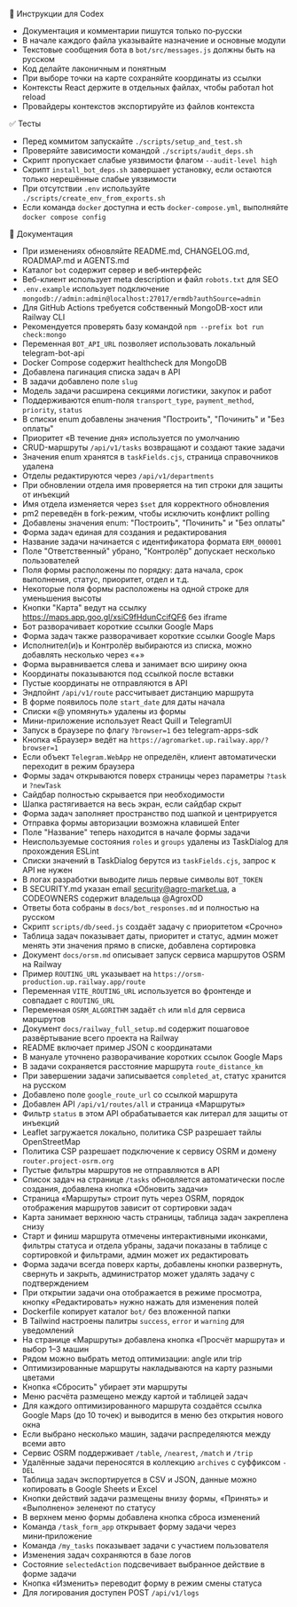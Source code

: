 🧠 Инструкции для Codex

- Документация и комментарии пишутся только по‑русски
- В начале каждого файла указывайте назначение и основные модули
- Текстовые сообщения бота в `bot/src/messages.js` должны быть на русском
- Код делайте лаконичным и понятным
- При выборе точки на карте сохраняйте координаты из ссылки
- Контексты React держите в отдельных файлах, чтобы работал hot reload
- Провайдеры контекстов экспортируйте из файлов контекста

✅ Тесты
- Перед коммитом запускайте `./scripts/setup_and_test.sh`
- Проверяйте зависимости командой `./scripts/audit_deps.sh`
- Скрипт пропускает слабые уязвимости флагом `--audit-level high`
- Скрипт `install_bot_deps.sh` завершает установку,
  если остаются только нерешённые слабые уязвимости
- При отсутствии `.env` используйте `./scripts/create_env_from_exports.sh`
- Если команда `docker` доступна и есть `docker-compose.yml`, выполняйте `docker compose config`

📄 Документация
- При изменениях обновляйте README.md, CHANGELOG.md, ROADMAP.md и AGENTS.md
- Каталог `bot` содержит сервер и веб‑интерфейс
- Веб-клиент использует meta description и файл `robots.txt` для SEO
- `.env.example` использует подключение `mongodb://admin:admin@localhost:27017/ermdb?authSource=admin`
- Для GitHub Actions требуется собственный MongoDB-хост или Railway CLI
- Рекомендуется проверять базу командой `npm --prefix bot run check:mongo`
- Переменная `BOT_API_URL` позволяет использовать локальный telegram-bot-api
- Docker Compose содержит healthcheck для MongoDB
- Добавлена пагинация списка задач в API
- В задачи добавлено поле `slug`
- Модель задачи расширена секциями логистики, закупок и работ
- Поддерживаются enum-поля `transport_type`, `payment_method`, `priority`, `status`
- В списки enum добавлены значения "Построить", "Починить" и "Без оплаты"
- Приоритет «В течение дня» используется по умолчанию
- CRUD-маршруты `/api/v1/tasks` возвращают и создают такие задачи
- Значения enum хранятся в `taskFields.cjs`, страница справочников удалена
- Отделы редактируются через `/api/v1/departments`
- При обновлении отдела имя проверяется на тип строки для защиты от инъекций
- Имя отдела изменяется через `$set` для корректного обновления
- pm2 переведён в fork-режим, чтобы исключить конфликт polling
- Добавлены значения enum: "Построить", "Починить" и "Без оплаты"
- Форма задач единая для создания и редактирования
- Название задачи начинается с идентификатора формата `ERM_000001`
- Поле "Ответственный" убрано, "Контролёр" допускает несколько пользователей
- Поля формы расположены по порядку: дата начала, срок выполнения, статус, приоритет, отдел и т.д.
- Некоторые поля формы расположены на одной строке для уменьшения высоты
- Кнопки "Карта" ведут на ссылку <https://maps.app.goo.gl/xsiC9fHdunCcifQF6> без iframe
- Бот разворачивает короткие ссылки Google Maps
- Форма задач также разворачивает короткие ссылки Google Maps
- Исполнител(и)ь и Контролёр выбираются из списка, можно добавлять несколько через «+»
- Форма выравнивается слева и занимает всю ширину окна
- Координаты показываются под ссылкой после вставки
- Пустые координаты не отправляются в API
- Эндпойнт `/api/v1/route` рассчитывает дистанцию маршрута
- В форме появилось поле `start_date` для даты начала
- Списки «@ упомянуть» удалены из формы
- Мини-приложение использует React Quill и TelegramUI
- Запуск в браузере по флагу `?browser=1` без telegram-apps-sdk
- Кнопка «Браузер» ведёт на `https://agromarket.up.railway.app/?browser=1`
- Если объект `Telegram.WebApp` не определён, клиент автоматически переходит в режим браузера
- Формы задач открываются поверх страницы через параметры `?task` и `?newTask`
- Сайдбар полностью скрывается при необходимости
- Шапка растягивается на весь экран, если сайдбар скрыт
- Форма задач заполняет пространство под шапкой и центрируется
- Отправка формы авторизации возможна клавишей Enter
- Поле "Название" теперь находится в начале формы задачи
- Неиспользуемые состояния `roles` и `groups` удалены из TaskDialog для прохождения ESLint
- Списки значений в TaskDialog берутся из `taskFields.cjs`, запрос к API не нужен
- В логах разработки выводите лишь первые символы `BOT_TOKEN`
- В SECURITY.md указан email security@agro-market.ua, а CODEOWNERS содержит владельца @AgroxOD
- Ответы бота собраны в `docs/bot_responses.md` и полностью на русском
- Скрипт `scripts/db/seed.js` создаёт задачу с приоритетом «Срочно»
- Таблица задач показывает даты, приоритет и статус,
  админ может менять эти значения прямо в списке, добавлена сортировка
- Документ `docs/orsm.md` описывает запуск сервиса маршрутов OSRM на Railway
- Пример `ROUTING_URL` указывает на `https://orsm-production.up.railway.app/route`
- Переменная `VITE_ROUTING_URL` используется во фронтенде и совпадает с `ROUTING_URL`
- Переменная `OSRM_ALGORITHM` задаёт `ch` или `mld` для сервиса маршрутов
- Документ `docs/railway_full_setup.md` содержит пошаговое развёртывание всего проекта на Railway
- README включает пример JSON с координатами
- В мануале уточнено разворачивание коротких ссылок Google Maps
- В задачи сохраняется расстояние маршрута `route_distance_km`
- При завершении задачи записывается `completed_at`, статус хранится на русском
- Добавлено поле `google_route_url` со ссылкой маршрута
- Добавлен API `/api/v1/routes/all` и страница «Маршруты»
- Фильтр `status` в этом API обрабатывается как литерал для защиты от инъекций
- Leaflet загружается локально, политика CSP разрешает тайлы OpenStreetMap
- Политика CSP разрешает подключение к сервису OSRM и домену `router.project-osrm.org`
- Пустые фильтры маршрутов не отправляются в API
- Список задач на странице `/tasks` обновляется автоматически после создания,
  добавлена кнопка «Обновить задачи»
 - Страница «Маршруты» строит путь через OSRM,
   порядок отображения маршрутов зависит от сортировки задач
 - Карта занимает верхнюю часть страницы, таблица задач закреплена снизу
- Старт и финиш маршрута отмечены интерактивными иконками,
  фильтры статуса и отдела убраны,
  задачи показаны в таблице с сортировкой и фильтрами,
  админ может их редактировать
- Форма задачи всегда поверх карты, добавлены кнопки развернуть, свернуть и закрыть,
  администратор может удалять задачу с подтверждением
- При открытии задачи она отображается в режиме просмотра, кнопку «Редактировать» нужно нажать для изменения полей
- Dockerfile копирует каталог `bot/` без вложенной папки
- В Tailwind настроены палитры `success`, `error` и `warning` для уведомлений
- На странице «Маршруты» добавлена кнопка «Просчёт маршрута» и выбор 1–3 машин
- Рядом можно выбрать метод оптимизации: angle или trip
- Оптимизированные маршруты накладываются на карту разными цветами
- Кнопка «Сбросить" убирает эти маршруты
 - Меню расчёта размещено между картой и таблицей задач
 - Для каждого оптимизированного маршрута создаётся ссылка Google Maps (до 10 точек)
   и выводится в меню без открытия нового окна
 - Если выбрано несколько машин, задачи распределяются между всеми авто
 - Сервис OSRM поддерживает `/table`, `/nearest`, `/match` и `/trip`
- Удалённые задачи переносятся в коллекцию `archives` с суффиксом `-DEL`
- Таблица задач экспортируется в CSV и JSON, данные можно копировать в Google Sheets и Excel
- Кнопки действий задачи размещены внизу формы, «Принять» и «Выполнено» зеленеют по статусу
- В верхнем меню формы добавлена кнопка сброса изменений
- Команда `/task_form_app` открывает форму задачи через мини‑приложение
- Команда `/my_tasks` показывает задачи с участием пользователя
- Изменения задач сохраняются в базе логов
- Состояние `selectedAction` подсвечивает выбранное действие в форме задачи
- Кнопка «Изменить» переводит форму в режим смены статуса
- Для логирования доступен POST `/api/v1/logs`


